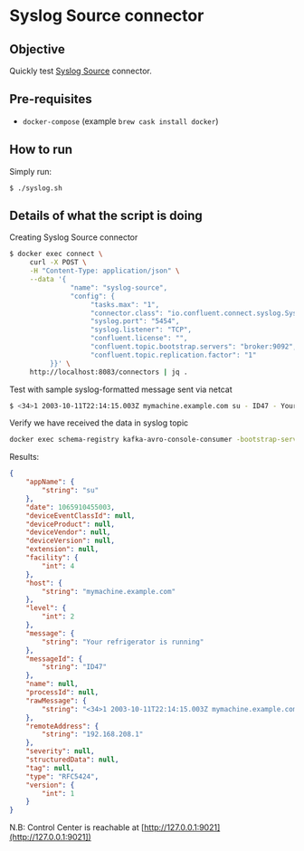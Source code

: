 # Syslog Source connector

## Objective

Quickly test [Syslog Source](https://docs.confluent.io/current/connect/kafka-connect-syslog/index.html#quick-start) connector.

## Pre-requisites

* `docker-compose` (example `brew cask install docker`)

## How to run

Simply run:

```
$ ./syslog.sh
```

## Details of what the script is doing

Creating Syslog Source connector

```bash
$ docker exec connect \
     curl -X POST \
     -H "Content-Type: application/json" \
     --data '{
               "name": "syslog-source",
               "config": {
                    "tasks.max": "1",
                    "connector.class": "io.confluent.connect.syslog.SyslogSourceConnector",
                    "syslog.port": "5454",
                    "syslog.listener": "TCP",
                    "confluent.license": "",
                    "confluent.topic.bootstrap.servers": "broker:9092",
                    "confluent.topic.replication.factor": "1"
          }}' \
     http://localhost:8083/connectors | jq .
```

Test with sample syslog-formatted message sent via netcat

```bash
$ <34>1 2003-10-11T22:14:15.003Z mymachine.example.com su - ID47 - Your refrigerator is running" | nc -v -w 0 localhost 545
```

Verify we have received the data in syslog topic

```bash
docker exec schema-registry kafka-avro-console-consumer -bootstrap-server broker:9092 --topic syslog --property schema.registry.url=http://schema-registry:8081 --from-beginning --max-messages 1
```

Results:

```json
{
    "appName": {
        "string": "su"
    },
    "date": 1065910455003,
    "deviceEventClassId": null,
    "deviceProduct": null,
    "deviceVendor": null,
    "deviceVersion": null,
    "extension": null,
    "facility": {
        "int": 4
    },
    "host": {
        "string": "mymachine.example.com"
    },
    "level": {
        "int": 2
    },
    "message": {
        "string": "Your refrigerator is running"
    },
    "messageId": {
        "string": "ID47"
    },
    "name": null,
    "processId": null,
    "rawMessage": {
        "string": "<34>1 2003-10-11T22:14:15.003Z mymachine.example.com su - ID47 - Your refrigerator is running"
    },
    "remoteAddress": {
        "string": "192.168.208.1"
    },
    "severity": null,
    "structuredData": null,
    "tag": null,
    "type": "RFC5424",
    "version": {
        "int": 1
    }
}
```

N.B: Control Center is reachable at [http://127.0.0.1:9021](http://127.0.0.1:9021])
